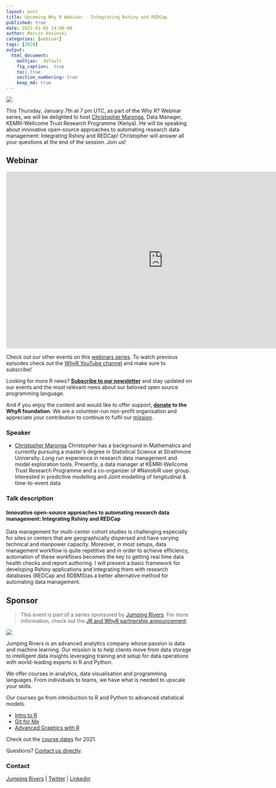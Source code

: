 ```yaml
---
layout: post
title: Upcoming Why R Webinar - Integrating Rshiny and REDCap
published: true
date: 2021-01-05 14:00:00
author: Marcin Kosinski
categories: [webinar]
tags: [2020]
output:
  html_document:
    mathjax:  default
    fig_caption:  true
    toc: true
    section_numbering: true
    keep_md: true
---
```


<img src="/foundation/images/fulls/webinars/christopher.jpg" class="fit image">

This Thursday, January 7th at 7 pm UTC, as part of the Why R? Webinar series, we will be delighted to host [Christopher Maronga](https://www.linkedin.com/in/christopher-maronga-61031b7a/), Data Manager, KEMRI-Wellcome Trust Research Programme (Kenya). He will be speaking about innovative open-source approaches to automating research data management: Integrating Rshiny and REDCap! Christopher will answer all your questions at the end of the session. Join us!


## Webinar

<iframe width="850" height="480" src="https://www.youtube.com/embed/PbD_e5sz4P8" frameborder="0" allow="accelerometer; autoplay; clipboard-write; encrypted-media; gyroscope; picture-in-picture" allowfullscreen></iframe>

Check out our other events on this [webinars series](whyr.pl/webinars/). To watch previous episodes check out the [WhyR YouTube channel](youtube.com/WhyRFoundationVideos) and make sure to subscribe!

Looking for more R news? [**Subscribe to our newsletter**](http://whyr.pl/subscribe/) and stay updated on our events and the most relevant news about our beloved open source programming language.

And if you enjoy the content and would like to offer support, **[donate](whyr.pl/donate/) to the WhyR foundation**. We are a volunteer-run non-profit organisation and appreciate your contribution to continue to fulfil our [mission](http://whyr.pl/foundation/about/).


### Speaker
- [Christopher Maronga](https://www.linkedin.com/in/christopher-maronga-61031b7a/)
     Christopher has a background in Mathematics and currently pursuing a master’s degree in Statistical Science at Strathmore University. Long run experience in research data management and model exploration tools. Presently, a data manager at KEMRI-Wellcome Trust Research Programme and a co-organizer of #NairobiR user group. Interested in predictive modelling and Joint modelling of longitudinal & time-to-event data

### Talk description  

#### Innovative open-source approaches to automating research data management: Integrating Rshiny and REDCap

Data management for multi-center cohort studies is challenging especially for sites or centers that are geographically dispersed and have varying technical and manpower capacity. Moreover, in most setups, data management workflow is quite repetitive and in order to achieve efficiency, automation of these workflows becomes the key to getting real time data health checks and report authoring. I will present a basic framework for developing Rshiny applications and integrating them with research databases (REDCap and RDBMS)as a better alternative method for automating data management.


## Sponsor
> This event is part of a series sponsored by [Jumping Rivers](https://www.jumpingrivers.com/). For more information, check out the [JR and WhyR partnership announcement](https://www.jumpingrivers.com/blog/jumping-rivers-whyr-partnership/).

<img src="/foundation/images/fulls/supporting-grant/jr_sponsor.png" class="fit image">


Jumping Rivers is an advanced analytics company whose passion is data and machine learning. Our mission is to help clients move from data storage to intelligent data insights leveraging training and setup for data operations with world-leading experts in R and Python.  

We offer courses in analytics, data visualisation and programming languages. From individuals to teams, we have what is needed to upscale your skills. 

Our courses go from introduction to R and Python to advanced statistical models. 
* [Intro to R](https://www.jumpingrivers.com/training/course/introduction-to-r/?event=1369)
* [Git for Me](https://www.jumpingrivers.com/training/course/git-for-me/?event=1402)
* [Advanced Graphics with R](https://www.jumpingrivers.com/training/course/advanced-graphics-ggplot2-r/?event=1378)

Check out the [course dates](https://www.jumpingrivers.com/training/public/) for 2021. 

Questions? [Contact us directly](https://www.jumpingrivers.com/online-training-enquiry/). 


### Contact
[Jumping Rivers](https://www.jumpingrivers.com/)  |  [Twitter](https://twitter.com/jumping_uk)  |  [Linkedin](https://www.linkedin.com/company/jumping-rivers-ltd/)

